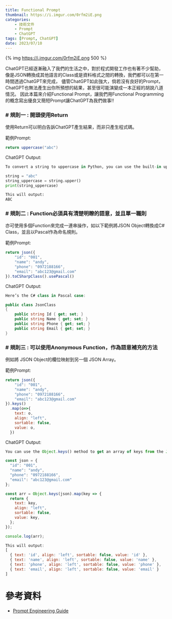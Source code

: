 ```yaml
---
title: Functional Prompt
thumbnail: https://i.imgur.com/0rfm2iE.png
categories: 
	- 技術文件
	- Prompt
    - ChatGPT
tags: [Prompt, ChatGPT]
date: 2023/07/10
---
```


{% img https://i.imgur.com/0rfm2iE.png 500 %}

ChatGPT已經逐漸融入了我們的生活之中，對於程式開發工作也有著不少幫助，像是JSON轉換成其他語言的Class或是資料格式之間的轉換，我們都可以在第一時間透過ChatGPT來完成，
儘管ChatGPT如此強大，倘若沒有良好的Prompt，ChatGPT也無法產生出你所預想的結果，甚至很可能演變成一本正經的胡說八道情況。
因此本篇來介紹Functional Prompt，讓我們用Functional Programming的概念寫出優良又簡短Prompt讓ChatGPT為我們做事!!
<!-- more -->

### # 規則一 : 開頭使用Return
使用Return可以明白告訴ChatGPT產生結果，而非只產生程式碼。

範例Prompt:
```csharp
return uppercase("abc")
```
ChatGPT Output:
```python
To convert a string to uppercase in Python, you can use the built-in upper() function. Here’s an example:

string = "abc"
string_uppercase = string.upper()
print(string_uppercase)

This will output:
ABC
```

### # 規則二 : Function必須具有清楚明瞭的語意，並且單一職則
亦可使用多個Function來完成一連串操作，如以下範例將JSON Object轉換成C# Class，並且以Pascal作為命名規則。

範例Prompt:
```js
return json({
    "id": "001",
    "name": "andy",
    "phone": "0972188166",
    "email": "abc123@gmail.com"
}).toCSharpClass().usePascal()
```
ChatGPT Output:
```csharp
Here’s the C# class in Pascal case:

public class JsonClass
{
    public string Id { get; set; }
    public string Name { get; set; }
    public string Phone { get; set; }
    public string Email { get; set; }
}
```

### # 規則三 : 可以使用Anonymous Function，作為語意補充的方法
例如將 JSON Object的欄位映射到另一個 JSON Array。

範例Prompt:
```js
return json({
    "id": "001",
    "name": "andy",
    "phone": "0972188166",
    "email": "abc123@gmail.com"
}).keys()
  .map(o=>{
    text: o,
    align: "left",
    sortable: false,
    value: o,
  })
```
ChatGPT Output:
```js
You can use the Object.keys() method to get an array of keys from the JSON object and then use the Array.prototype.map() method to create an array of objects with the desired properties. Here’s an example:

const json = {
  "id": "001",
  "name": "andy",
  "phone": "0972188166",
  "email": "abc123@gmail.com"
};

const arr = Object.keys(json).map(key => {
  return {
    text: key,
    align: "left",
    sortable: false,
    value: key,
  };
});

console.log(arr);

This will output:
[
  { text: 'id', align: 'left', sortable: false, value: 'id' },
  { text: 'name', align: 'left', sortable: false, value: 'name' },
  { text: 'phone', align: 'left', sortable: false, value: 'phone' },
  { text: 'email', align: 'left', sortable: false, value: 'email' }
]
```

# 參考資料
* [Prompt Engineering Guide](https://www.promptingguide.ai/)
